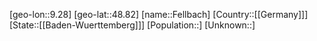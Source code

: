 ﻿---
location: [48.82,9.28]
type: City
tags:
- geo/City


SpocWebEntityId: 30147
isDeleted: false
confidential: public

---
[geo-lon::9.28]
[geo-lat::48.82]
[name::Fellbach]
[Country::[[Germany]]]
[State::[[Baden-Wuerttemberg]]]
[Population::]
[Unknown::]

